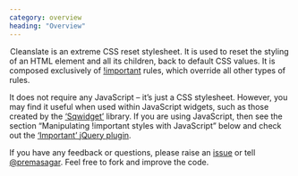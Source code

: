 ```yaml
---
category: overview
heading: "Overview"
---
```


&#8202;<span class="project-name">Cleanslate</span> is an extreme CSS reset stylesheet. It is used to reset the styling of an HTML element and all its children, back to default CSS values. It is composed exclusively of [!important](http://www.w3.org/TR/CSS2/cascade.html#important-rules) rules, which override all other types of rules.

It does not require any JavaScript – it’s just a CSS stylesheet. However, you may find it useful when used within JavaScript widgets, such as those created by the [‘Sqwidget’](:https://github.com/premasagar/sqwidget) library. If you are using JavaScript, then see the section “Manipulating !important styles with JavaScript” below and check out the [‘Important’ jQuery plugin](https://github.com/premasagar/important).

If you have any feedback or questions, please raise an [issue](https://github.com/premasagar/cleanslate/issues) or tell [@premasagar](http://twitter.com/premasagar). Feel free to fork and improve the code.
